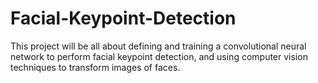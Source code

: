# Facial-Keypoint-Detection
This project will be all about defining and training a convolutional neural network to perform facial keypoint detection, and using computer vision techniques to transform images of faces. 

